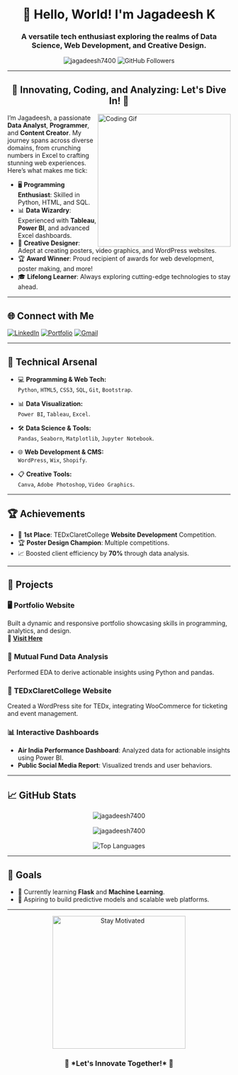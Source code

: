 <h1 align="center">👋 Hello, World! I'm Jagadeesh K</h1>
<h3 align="center">A versatile tech enthusiast exploring the realms of Data Science, Web Development, and Creative Design.</h3>

<p align="center">
  <img src="https://komarev.com/ghpvc/?username=jagadeesh7400&label=Profile%20views&color=0e75b6&style=flat" alt="jagadeesh7400" />  
  <img src="https://img.shields.io/github/followers/jagadeesh7400?label=Followers&style=social" alt="GitHub Followers">
</p>

---

<h2 align="center">
  🌟 Innovating, Coding, and Analyzing: Let's Dive In! 🌟
</h2>

<img align="right" src="https://media.giphy.com/media/v1.Y2lkPTc5MGI3NjExYTFiZTI2YjJkNGI5NTZlOWYwMTYwOWYyOTAxY2FlOGQ1MmEyNmEyNyZlcD12MV9naWZzX3NlYXJjaCZjdD1z/hpXdHPfFI5wTABdDx9/giphy.gif" width="300" alt="Coding Gif">

I’m Jagadeesh, a passionate **Data Analyst**, **Programmer**, and **Content Creator**. My journey spans across diverse domains, from crunching numbers in Excel to crafting stunning web experiences. Here’s what makes me tick:

- 🖥️ **Programming Enthusiast**: Skilled in Python, HTML, and SQL.  
- 📊 **Data Wizardry**: Experienced with **Tableau**, **Power BI**, and advanced Excel dashboards.  
- 🎨 **Creative Designer**: Adept at creating posters, video graphics, and WordPress websites.  
- 🏆 **Award Winner**: Proud recipient of awards for web development, poster making, and more!  
- 🎓 **Lifelong Learner**: Always exploring cutting-edge technologies to stay ahead.

---

## 🌐 **Connect with Me**

[![LinkedIn](https://img.shields.io/badge/-JagadeeshK-blue?style=flat-square&logo=Linkedin&logoColor=white&link=https://www.linkedin.com/in/jagadeeshk7400/)](https://www.linkedin.com/in/jagadeeshk7400/) 
[![Portfolio](https://img.shields.io/badge/-Portfolio-black?style=flat-square&logo=github&logoColor=white&link=https://jagadeesh7400.github.io/portfoilo/)](https://jagadeesh7400.github.io/portfoilo/) 
[![Gmail](https://img.shields.io/badge/-jagadeeshk7400@gmail.com-red?style=flat-square&logo=Gmail&logoColor=white&link=mailto:jagadeeshk7400@gmail.com)](mailto:jagadeeshk7400@gmail.com)

---

## 🚀 **Technical Arsenal**

- 💻 **Programming & Web Tech:**  
  `Python`, `HTML5`, `CSS3`, `SQL`, `Git`, `Bootstrap`.

- 📊 **Data Visualization:**  
  `Power BI`, `Tableau`, `Excel`.

- 🛠️ **Data Science & Tools:**  
  `Pandas`, `Seaborn`, `Matplotlib`, `Jupyter Notebook`.

- 🌐 **Web Development & CMS:**  
  `WordPress`, `Wix`, `Shopify`.

- 📋 **Creative Tools:**  
  `Canva`, `Adobe Photoshop`, `Video Graphics`.

---

## 🏆 **Achievements**

- 🥇 **1st Place**: TEDxClaretCollege **Website Development** Competition.  
- 🏆 **Poster Design Champion**: Multiple competitions.  
- 📈 Boosted client efficiency by **70%** through data analysis.  

---

## 📂 **Projects**

### 🖥️ **Portfolio Website**  
Built a dynamic and responsive portfolio showcasing skills in programming, analytics, and design.  
**🔗 [Visit Here](https://jagadeesh7400.github.io/portfoilo/)**  

### 🔎 **Mutual Fund Data Analysis**  
Performed EDA to derive actionable insights using Python and pandas.  

### 🌟 **TEDxClaretCollege Website**  
Created a WordPress site for TEDx, integrating WooCommerce for ticketing and event management.  

### 📊 **Interactive Dashboards**  
- **Air India Performance Dashboard**: Analyzed data for actionable insights using Power BI.  
- **Public Social Media Report**: Visualized trends and user behaviors.  

---

## 📈 **GitHub Stats**

<p align="center">
  <img align="center" src="https://github-readme-stats.vercel.app/api?username=jagadeesh7400&show_icons=true&theme=radical" alt="jagadeesh7400" />
  <br><br>
  <img align="center" src="https://github-readme-streak-stats.herokuapp.com/?user=jagadeesh7400&theme=radical" alt="jagadeesh7400" />
  <br><br>
  <img align="center" src="https://github-readme-stats.vercel.app/api/top-langs/?username=jagadeesh7400&layout=compact&theme=radical" alt="Top Languages" />
</p>

---

## 🎯 **Goals**

- 🌱 Currently learning **Flask** and **Machine Learning**.  
- 🚀 Aspiring to build predictive models and scalable web platforms.  

---

<p align="center">
  <img src="https://media.giphy.com/media/5xaOcLGvzHxDKjufnLW/giphy.gif" width="300" alt="Stay Motivated">
</p>

<h3 align="center">🌟 *Let's Innovate Together!* 🌟</h3>
